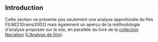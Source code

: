 ## Introduction

Cette section ne présente pas seulement une analyse approfondie du film FILM[21Grams2003] mais également un aperçu de la méthodologie d'analyse proposée sur le site, en parallèle du livre de la [collection Narration](cnarration/home) ([L'Analyse de film](livre/10/tdm?in=cnarration)).

